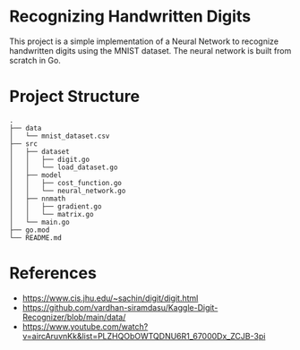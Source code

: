# Recognizing Handwritten Digits

This project is a simple implementation of a Neural Network to recognize handwritten digits using the MNIST dataset. The neural network is built from scratch in Go.

# Project Structure

```
.
├── data
│   └── mnist_dataset.csv
├── src
│   ├── dataset
│   │   ├── digit.go
│   │   └── load_dataset.go
│   ├── model
│   │   ├── cost_function.go
│   │   └── neural_network.go
│   ├── nnmath
│   │   ├── gradient.go
│   │   └── matrix.go
│   └── main.go
├── go.mod
└── README.md
```
<!-- └──│  ├── -->

# References

- https://www.cis.jhu.edu/~sachin/digit/digit.html
- https://github.com/vardhan-siramdasu/Kaggle-Digit-Recognizer/blob/main/data/
- https://www.youtube.com/watch?v=aircAruvnKk&list=PLZHQObOWTQDNU6R1_67000Dx_ZCJB-3pi